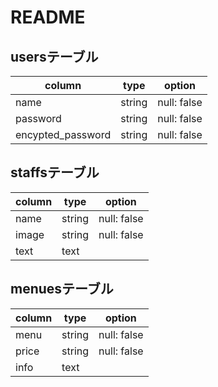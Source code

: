 # README
## usersテーブル

|column|type|option|
|------|----|------|
|name|string|null: false|
|password|string|null: false|
|encypted_password|string|null: false|

## staffsテーブル

|column|type|option|
|------|----|------|
|name|string|null: false|
|image|string|null: false|
|text|text|

## menuesテーブル

|column|type|option|
|------|----|------|
|menu|string|null: false|
|price|string|null: false|
|info|text|




